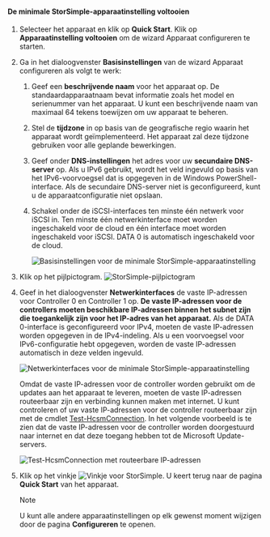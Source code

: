 <!--author=alkohli last changed: 9/17/15-->

#### De minimale StorSimple-apparaatinstelling voltooien
1. Selecteer het apparaat en klik op **Quick Start**. Klik op **Apparaatinstelling voltooien** om de wizard Apparaat configureren te starten.
2. Ga in het dialoogvenster **Basisinstellingen** van de wizard Apparaat configureren als volgt te werk:
   
   1. Geef een **beschrijvende naam** voor het apparaat op. De standaardapparaatnaam bevat informatie zoals het model en serienummer van het apparaat. U kunt een beschrijvende naam van maximaal 64 tekens toewijzen om uw apparaat te beheren.
   2. Stel de **tijdzone** in op basis van de geografische regio waarin het apparaat wordt geïmplementeerd. Het apparaat zal deze tijdzone gebruiken voor alle geplande bewerkingen.
   3. Geef onder **DNS-instellingen** het adres voor uw **secundaire DNS-server** op. Als u IPv6 gebruikt, wordt het veld ingevuld op basis van het IPv6-voorvoegsel dat is opgegeven in de Windows PowerShell-interface. 
      Als de secundaire DNS-server niet is geconfigureerd, kunt u de apparaatconfiguratie niet opslaan.
   4. Schakel onder de iSCSI-interfaces ten minste één netwerk voor iSCSI in. Ten minste één netwerkinterface moet worden ingeschakeld voor de cloud en één interface moet worden ingeschakeld voor iSCSI. DATA 0 is automatisch ingeschakeld voor de cloud.
      
      ![Basisinstellingen voor de minimale StorSimple-apparaatinstelling](./media/storsimple-complete-minimum-device-setup-u1/HCS_MinDeviceSetupBasicSettings1-include.png)
3. Klik op het pijlpictogram. ![StorSimple-pijlpictogram](./media/storsimple-complete-minimum-device-setup/HCS_ArrowIcon-include.png)
4. Geef in het dialoogvenster **Netwerkinterfaces** de vaste IP-adressen voor Controller 0 en Controller 1 op. **De vaste IP-adressen voor de controllers moeten beschikbare IP-adressen binnen het subnet zijn die toegankelijk zijn voor het IP-adres van het apparaat.** Als de DATA 0-interface is geconfigureerd voor IPv4, moeten de vaste IP-adressen worden opgegeven in de IPv4-indeling. Als u een voorvoegsel voor IPv6-configuratie hebt opgegeven, worden de vaste IP-adressen automatisch in deze velden ingevuld.

    ![Netwerkinterfaces voor de minimale StorSimple-apparaatinstelling](./media/storsimple-complete-minimum-device-setup-u1/HCS_MinDeviceSetupNetworkInterfaces2-include.png)

    Omdat de vaste IP-adressen voor de controller worden gebruikt om de updates aan het apparaat te leveren, moeten de vaste IP-adressen routeerbaar zijn en verbinding kunnen maken met internet. U kunt controleren of uw vaste IP-adressen voor de controller routeerbaar zijn met de cmdlet [Test-HcsmConnection][Test]. In het volgende voorbeeld is te zien dat de vaste IP-adressen voor de controller worden doorgestuurd naar internet en dat deze toegang hebben tot de Microsoft Update-servers. 

     ![Test-HcsmConnection met routeerbare IP-adressen](./media/storsimple-complete-minimum-device-setup-u1/Test-HcsmConnectionOutputRegisteredDevice.png)

1. Klik op het vinkje ![Vinkje voor StorSimple](./media/storsimple-complete-minimum-device-setup/HCS_CheckIcon-include.png).
   U keert terug naar de pagina **Quick Start** van het apparaat.
   
   > [!NOTE]
   > U kunt alle andere apparaatinstellingen op elk gewenst moment wijzigen door de pagina **Configureren** te openen.
   > 
   > 

<!--Link reference-->
[Test]: https://technet.microsoft.com/library/dn715782(v=wps.630).aspx

<!--HONumber=Sep16_HO3-->



